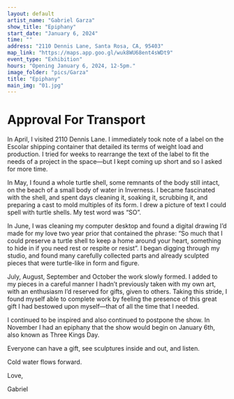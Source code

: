```yaml
---
layout: default
artist_name: "Gabriel Garza"
show_title: "Epiphany"
start_date: "January 6, 2024"
time: ""
address: "2110 Dennis Lane, Santa Rosa, CA, 95403"
map_link: "https://maps.app.goo.gl/wuk8WU68ent4sWDt9"
event_type: "Exhibition"
hours: "Opening January 6, 2024, 12-5pm."
image_folder: "pics/Garza"
title: "Epiphany"
main_img: "01.jpg"
---
```


# Approval For Transport

In April, I visited 2110 Dennis Lane. I immediately took note of a label on the Escolar shipping container that detailed its terms of weight load and production. I tried for weeks to rearrange the text of the label to fit the needs of a project in the space—but I kept coming up short and so I asked for more time.

In May, I found a whole turtle shell, some remnants of the body still intact, on the beach of a small body of water in Inverness. I became fascinated with the shell, and spent days cleaning it, soaking it, scrubbing it, and preparing a cast to mold multiples of its form. I drew a picture of text I could spell with turtle shells. My test word was “SO”.

In June, I was cleaning my computer desktop and found a digital drawing I’d made for my love two year prior that contained the phrase: “So much that I could preserve a turtle shell to keep a home around your heart, something to hide in if you need rest or respite or resist”. I began digging through my studio, and found many carefully collected parts and already sculpted pieces that were turtle-like in form and figure.

July, August, September and October the work slowly formed. I added to my pieces in a careful manner I hadn’t previously taken with my own art, with an enthusiasm I’d reserved for gifts, given to others. Taking this stride, I found myself able to complete work by feeling the presence of this great gift I had bestowed upon myself—that of all the time that I needed.

I continued to be inspired and also continued to postpone the show. In November I had an epiphany that the show would begin on January 6th, also known as Three Kings Day.

Everyone can have a gift, see sculptures inside and out, and listen.

Cold water flows forward.

Love, 

Gabriel
